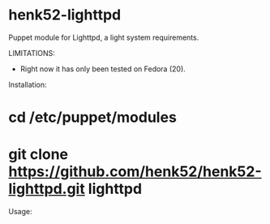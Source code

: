 henk52-lighttpd
===============

Puppet module for Lighttpd, a light system requirements.


LIMITATIONS:
- Right now it has only been tested on Fedora (20).


Installation:
# cd /etc/puppet/modules
# git clone https://github.com/henk52/henk52-lighttpd.git lighttpd


Usage:
